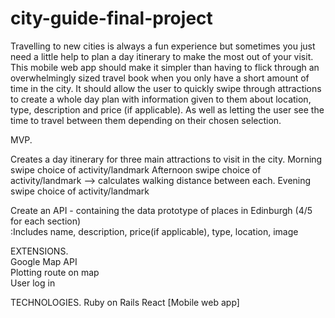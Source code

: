 # city-guide-final-project

Travelling to new cities is always a fun experience but sometimes you just need a little help to plan a day itinerary to make the most out of your visit. This mobile web app should make it simpler than having to flick through an overwhelmingly sized travel book when you only have a short amount of time in the city. It should allow the user to quickly swipe through attractions to create a whole day plan with information given to them about location, type, description and price (if applicable). As well as letting the user see the time to travel between them depending on their chosen selection.

MVP.

Creates a day itinerary for three main attractions to visit in the city. 
Morning 	swipe choice of activity/landmark 
Afternoon	swipe choice of activity/landmark   —> calculates walking distance between each.
Evening 	swipe choice of activity/landmark

Create an API - containing the data prototype of places in Edinburgh (4/5 for each section)		
:Includes name, description, price(if applicable), type, location, image


EXTENSIONS.			
Google Map API		
Plotting route on map	
User log in 	

TECHNOLOGIES.
Ruby on Rails
React
[Mobile web app]
